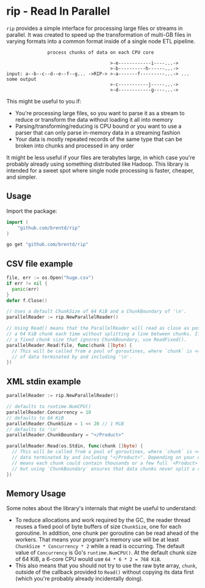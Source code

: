 # rip - Read In Parallel

`rip` provides a simple interface for processing large files or streams in parallel. It was created to speed up the transformation of multi-GB files in varying formats into a common format inside of a single node ETL pipeline.

```
               process chunks of data on each CPU core

                                      >-e------------i----...->
                                      >-b----------h------...->
input: a--b--c--d--e--f--g... ->RIP-> >-a-------f---------...-> ... some output
                                      >-c-----------j-----...->
                                      >-d------------g----...->

```

This might be useful to you if:

  * You're processing large files, so you want to parse it as a stream to reduce or transform the data without loading it all into memory
  * Parsing/transforming/reducing is CPU bound *or* you want to use a parser that can only parse in-memory data in a streaming fashion
  * Your data is mostly repeated records of the same type that can be broken into chunks and processed in any order

It might be less useful if your files are terabytes large, in which case you're probably already using something distributed like Hadoop. This library is intended for a sweet spot where single node processing is faster, cheaper, and simpler.

## Usage

Import the package:

```go
import (
	"github.com/brentd/rip"
)
```

```bash
go get "github.com/brentd/rip"
```

## CSV file example

```go
file, err := os.Open("huge.csv")
if err != nil {
  panic(err)
}
defer f.Close()

// Uses a default ChunkSize of 64 KiB and a ChunkBoundary of '\n'.
parallelReader := rip.NewParallelReader()

// Using Read() means that the ParallelReader will read as close as possible to
// a 64 KiB chunk each time without splitting a line between chunks. If you want
// a fixed chunk size that ignores ChunkBoundary, use ReadFixed().
parallelReader.Read(file, func(chunk []byte) {
  // This will be called from a pool of goroutines, where `chunk` is <= 64 KiB
  // of data terminated by and including '\n'.
})
```

## XML stdin example

```go
parallelReader := rip.NewParallelReader()

// defaults to runtime.NumCPU()
parallelReader.Concurrency = 10
// defaults to 64 KiB
parallelReader.ChunkSize = 1 << 20 // 1 MiB
// defaults to '\n'
parallelReader.ChunkBoundary = "</Product>"

parallelReader.Read(os.Stdin, func(chunk []byte) {
  // This will be called from a pool of goroutines, where `chunk` is <= 1 MiB of
  // data terminated by and including "</Product>". Depending on your data, this
  // means each chunk could contain thousands or a few full `<Product>` records,
  // but using `ChunkBoundary` ensures that data chunks never split a record.
})
```

## Memory Usage

Some notes about the library's internals that might be useful to understand:

  * To reduce allocations and work required by the GC, the reader thread reuses a fixed pool of byte buffers of size `ChunkSize`, one for each goroutine. In addition, one chunk per goroutine can be read ahead of the workers. That means your program's memory use will be at least `ChunkSize * Concurrency * 2` while a read is occurring. The default value of `Concurrency` is Go's `runtime.NumCPU()`. At the default chunk size of 64 KiB, a 6-core CPU would use `64 * 6 * 2 = 768 KiB`.
  * This also means that you should not try to use the raw byte array, `chunk`, outside of the callback provided to `Read()` without copying its data first (which you're probably already incidentally doing).

